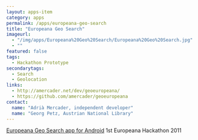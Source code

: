 ```yaml
---
layout: apps-item
category: apps
permalink: /apps/europeana-geo-search
title: "Europeana Geo Search"
imageurl:
  - "/img/apps/Europeana%20Geo%20Search/Europeana%20Geo%20Search.jpg"
  - ""
featured: false
tags:
  - Hackathon Prototype
secondarytags:
  - Search
  - Geolocation
links:
  - http://amercader.net/dev/geoeuropeana/
  - https://github.com/amercader/geoeuropeana
contact: 
  name: "Adrià Mercader, independent developer"
  name: "Georg Petz, Austrian National Library"
---
```


[Europeana Geo Search app for Android](http://pro.europeana.eu/c/document_library/get_file?uuid=2ab26ca0-a4e7-4ea7-87fb-a2828fe2e2eb&groupId=462475) 1st Europeana Hackathon 2011
